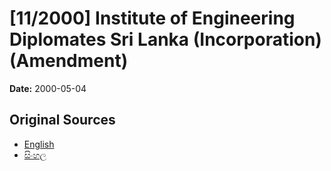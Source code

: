 # [11/2000] Institute of Engineering Diplomates Sri Lanka (Incorporation) (Amendment)

**Date:** 2000-05-04

## Original Sources

- [English](https://documents.gov.lk/view/acts/2000/5/11-2000_E.pdf)
- [සිංහල](https://documents.gov.lk/view/acts/2000/5/11-2000_S.pdf)
